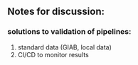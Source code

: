 ## Notes for discussion:

### solutions to validation of pipelines:

1) standard data (GIAB, local data)
1) CI/CD to monitor results


